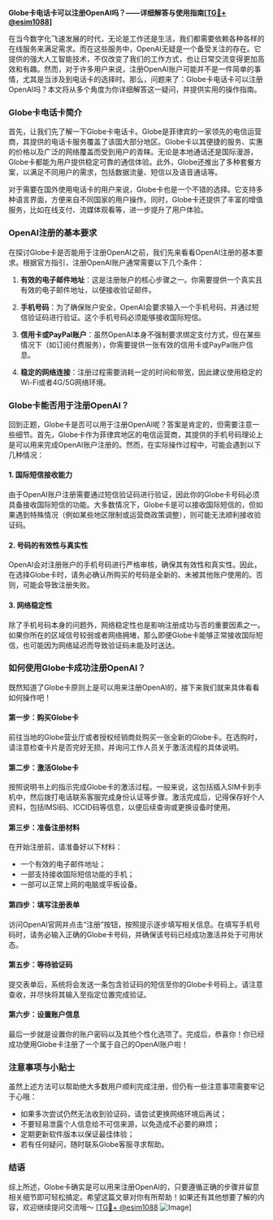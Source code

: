 **Globe卡电话卡可以注册OpenAI吗？——详细解答与使用指南[[TG💪+ @esim1088](https://t.me/s/esim1088)]**

在当今数字化飞速发展的时代，无论是工作还是生活，我们都需要依赖各种各样的在线服务来满足需求。而在这些服务中，OpenAI无疑是一个备受关注的存在。它提供的强大人工智能技术，不仅改变了我们的工作方式，也让日常交流变得更加高效和有趣。然而，对于许多用户来说，注册OpenAI账户可能并不是一件简单的事情，尤其是当涉及到电话卡的选择时。那么，问题来了：Globe卡电话卡可以注册OpenAI吗？本文将从多个角度为你详细解答这一疑问，并提供实用的操作指南。

### Globe卡电话卡简介

首先，让我们先了解一下Globe卡电话卡。Globe是菲律宾的一家领先的电信运营商，其提供的电话卡服务覆盖了该国大部分地区。Globe卡以其便捷的服务、实惠的价格以及广泛的网络覆盖而受到用户的青睐。无论是本地通话还是国际漫游，Globe卡都能为用户提供稳定可靠的通信体验。此外，Globe还推出了多种套餐方案，以满足不同用户的需求，包括数据流量、短信以及语音通话等。

对于需要在国外使用电话卡的用户来说，Globe卡也是一个不错的选择。它支持多种语言界面，方便来自不同国家的用户操作。同时，Globe卡还提供了丰富的增值服务，比如在线支付、流媒体观看等，进一步提升了用户体验。

### OpenAI注册的基本要求

在探讨Globe卡是否能用于注册OpenAI之前，我们先来看看OpenAI注册的基本要求。根据官方指引，注册OpenAI账户通常需要以下几个条件：

1. **有效的电子邮件地址**：这是注册账户的核心步骤之一。你需要提供一个真实且有效的电子邮件地址，以便接收验证邮件。
   
2. **手机号码**：为了确保账户安全，OpenAI会要求输入一个手机号码，并通过短信验证码进行验证。这个手机号码必须能够接收国际短信。

3. **信用卡或PayPal账户**：虽然OpenAI本身不强制要求绑定支付方式，但在某些情况下（如订阅付费服务），你需要提供一张有效的信用卡或PayPal账户信息。

4. **稳定的网络连接**：注册过程需要消耗一定的时间和带宽，因此建议使用稳定的Wi-Fi或者4G/5G网络环境。

### Globe卡能否用于注册OpenAI？

回到正题，Globe卡是否可以用于注册OpenAI呢？答案是肯定的，但需要注意一些细节。首先，Globe卡作为菲律宾地区的电信运营商，其提供的手机号码理论上是可以用来完成OpenAI账户注册的。然而，在实际操作过程中，可能会遇到以下几种情况：

#### 1. 国际短信接收能力

由于OpenAI账户注册需要通过短信验证码进行验证，因此你的Globe卡号码必须具备接收国际短信的功能。大多数情况下，Globe卡是可以接收国际短信的，但如果遇到特殊情况（例如某些地区限制或运营商政策调整），则可能无法顺利接收验证码。

#### 2. 号码的有效性与真实性

OpenAI会对注册账户的手机号码进行严格审核，确保其有效性和真实性。因此，在选择Globe卡时，请务必确认所购买的号码是全新的、未被其他账户使用的。否则，可能会导致注册失败。

#### 3. 网络稳定性

除了手机号码本身的问题外，网络稳定性也是影响注册成功与否的重要因素之一。如果你所在的区域信号较弱或者网络拥堵，那么即便Globe卡能够正常接收国际短信，也可能因为网络延迟而导致验证码未能及时送达。

### 如何使用Globe卡成功注册OpenAI？

既然知道了Globe卡原则上是可以用来注册OpenAI的，接下来我们就来具体看看如何操作吧！

#### 第一步：购买Globe卡

前往当地的Globe营业厅或者授权经销商处购买一张全新的Globe卡。在选购时，请注意检查卡片是否完好无损，并询问工作人员关于激活流程的具体说明。

#### 第二步：激活Globe卡

按照说明书上的指示完成Globe卡的激活过程。一般来说，这包括插入SIM卡到手机中，然后拨打电话联系客服完成身份认证等步骤。激活完成后，记得保存好个人资料，包括IMSI码、ICCID码等信息，以便后续查询或更换设备时使用。

#### 第三步：准备注册材料

在开始注册前，请准备好以下材料：
- 一个有效的电子邮件地址；
- 一部支持接收国际短信功能的手机；
- 一部可以正常上网的电脑或平板设备。

#### 第四步：填写注册表单

访问OpenAI官网并点击“注册”按钮，按照提示逐步填写相关信息。在填写手机号码时，请务必输入正确的Globe卡号码，并确保该号码已经成功激活并处于可用状态。

#### 第五步：等待验证码

提交表单后，系统将会发送一条包含验证码的短信至你的Globe卡号码上。请注意查收，并尽快将其输入至指定位置完成验证。

#### 第六步：设置账户信息

最后一步就是设置你的账户密码以及其他个性化选项了。完成后，恭喜你！你已经成功使用Globe卡注册了一个属于自己的OpenAI账户啦！

### 注意事项与小贴士

虽然上述方法可以帮助绝大多数用户顺利完成注册，但仍有一些注意事项需要牢记于心哦：

- 如果多次尝试仍然无法收到验证码，请尝试更换网络环境后再试；
- 不要轻易泄露个人信息给不可信来源，以免造成不必要的麻烦；
- 定期更新软件版本以保证最佳体验；
- 若有任何疑问，随时联系Globe客服寻求帮助。

### 结语

综上所述，Globe卡确实是可以用来注册OpenAI的，只要遵循正确的步骤并留意相关细节即可轻松搞定。希望这篇文章对你有所帮助！如果还有其他想要了解的内容，欢迎继续提问交流哦～ [[TG💪+ @esim1088](https://t.me/s/esim1088) ![Image](https://i.postimg.cc/4NQfJmqS/Snipaste-2025-05-13-00-14-12.png)]
